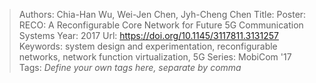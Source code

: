 > Authors: Chia-Han Wu, Wei-Jen Chen, Jyh-Cheng Chen
> Title: Poster: RECO: A Reconfigurable Core Network for Future 5G Communication Systems
> Year: 2017
> Url: https://doi.org/10.1145/3117811.3131257
> Keywords: system design and experimentation, reconfigurable networks, network function virtualization, 5G
> Series: MobiCom '17
> Tags: *Define your own tags here, separate by comma*